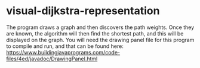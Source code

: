 # visual-dijkstra-representation
The program draws a graph and then discovers the path weights. Once they are known, the algorithm will then find the shortest path, and this will be displayed on the graph. You will need the drawing panel file for this program to compile and run, and that can be found here: https://www.buildingjavaprograms.com/code-files/4ed/javadoc/DrawingPanel.html
